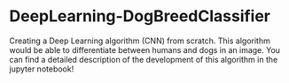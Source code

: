 # DeepLearning-DogBreedClassifier
Creating a Deep Learning algorithm (CNN) from scratch. This algorithm would be able to differentiate between humans and dogs in an image.
You can find a detailed description of the development of this algorithm in the jupyter notebook!
